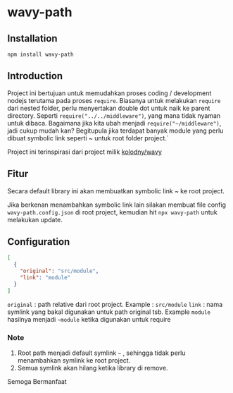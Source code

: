 # wavy-path

## Installation

```
npm install wavy-path
```

## Introduction

Project ini bertujuan untuk memudahkan proses coding / development nodejs terutama pada proses `require`. Biasanya untuk melakukan `require` dari nested folder, perlu menyertakan double dot untuk naik ke parent directory. 
Seperti `require("../../middleware")`, yang mana tidak nyaman untuk dibaca. Bagaimana jika kita ubah menjadi `require("~/middleware")`, jadi cukup mudah kan? Begitupula jika terdapat banyak module yang perlu dibuat symbolic link seperti ~ untuk root folder project.`

Project ini terinspirasi dari project milik [kolodny/wavy](https://github.com/kolodny/wavy)

## Fitur

Secara default library ini akan membuatkan symbolic link ~ ke root project.

Jika berkenan menambahkan symbolic link lain silakan membuat file config `wavy-path.config.json` di root project, kemudian hit `npx wavy-path` untuk melakukan update.

## Configuration

```json
[
  {
    "original": "src/module",
    "link": "module"
  }
]
```

`original` : path relative dari root project. Example : `src/module`
`link` : nama symlink yang bakal digunakan untuk path original tsb. Example `module` hasilnya menjadi `~module` ketika digunakan untuk require

### Note

1. Root path menjadi default symlink `~` , sehingga tidak perlu menambahkan symlink ke root project.
2. Semua symlink akan hilang ketika library di remove.

Semoga Bermanfaat
